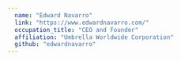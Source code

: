```yaml
---
  name: "Edward Navarro"
  link: "https://www.edwardnavarro.com/"
  occupation_title: "CEO and Founder"
  affiliation: "Umbrella Worldwide Corporation"
  github: "edwardnavarro"
---
```


